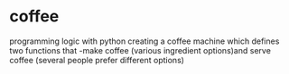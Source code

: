 # coffee
programming logic with python
creating a coffee machine which defines two functions that -make coffee (various ingredient options)and serve coffee (several people prefer different options)

